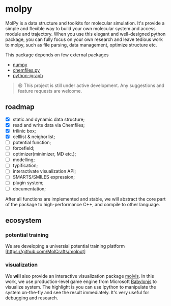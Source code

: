 # molpy

MolPy is a data structure and toolkits for molecular simulation. It's provide a simple and flexible way to build your own molecular system and access module and trajectory. When you use this elegant and well-designed python package, you can fully focus on your own research and leave tedious work to molpy, such as file parsing, data management, optimize structure etc.

This package depends on few external packages
* [numpy](https://github.com/numpy/numpy)
* [chemfiles.py](https://github.com/chemfiles/chemfiles.py)
* [python-igraph](https://github.com/igraph/python-igraph)

> :laughing: This project is still under active development. Any suggestions and feature requests are welcome.

## roadmap

  - [x] static and dynamic data structure;
  - [x] read and write data via Chemfiles;
  - [x] trilinic box;
  - [x] celllist & neighorlist;
  - [ ] potential function;
  - [ ] forcefield;
  - [ ] optimizer(minimizer, MD etc.);
  - [ ] modelling;
  - [ ] typification;
  - [ ] interactivate visualization API;
  - [ ] SMARTS/SMILES expression;
  - [ ] plugin system;
  - [ ] documentation;

  After all functions are implemented and stable, we will abstract the core part of the package to high-performance C++, and compile to other language.

## ecosystem

### potential training

We are developing a universial potential training platform [https://github.com/MolCrafts/molpot]

### visualization

We **will** also provide an interactive visualization package [molvis](https://github.com/Roy-Kid/molvis). In this work, we use production-level game engine from Microsoft [Babylonjs](https://www.babylonjs.com/) to visualize system. The highlight is you can use Ipython to manipulate the system on-the-fly and see the result immediately. It's very useful for debugging and research. 